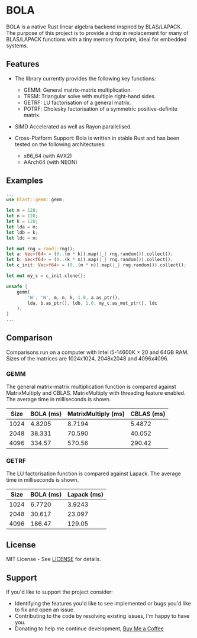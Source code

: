 # BOLA

BOLA is a native Rust linear algebra backend inspired by BLAS/LAPACK. The purpose of this project is to provide a drop in replacement for many of BLAS/LAPACK functions with a tiny memory footprint, ideal for embedded systems.

## Features

* The library currently provides the following key functions:

    * GEMM: General matrix-matrix multiplication.
    * TRSM: Triangular solve with multiple right-hand sides.
    * GETRF: LU factorisation of a general matrix.
    * POTRF: Cholesky factorisation of a symmetric positive-definite matrix.

* SIMD Accelerated as well as Rayon parallelised.

* Cross-Platform Support: Bola is written in stable Rust and has been tested on the following architectures:

    * x86_64 (with AVX2)
    * AArch64 (with NEON)

## Examples

```rust
...
use blast::gemm::gemm;

let m = 128;
let n = 128;
let k = 128;
let lda = m;
let ldb = k;
let ldc = m;

let mut rng = rand::rng();
let a: Vec<f64> = (0..(m * k)).map(|_| rng.random()).collect();
let b: Vec<f64> = (0..(k * n)).map(|_| rng.random()).collect();
let c_init: Vec<f64> = (0..(m * n)).map(|_| rng.random()).collect();

let mut my_c = c_init.clone();

unsafe {
    gemm(
        'N', 'N', m, n, k, 1.0, a.as_ptr(), 
        lda, b.as_ptr(), ldb, 1.0, my_c.as_mut_ptr(), ldc
    );
}
...
```

## Comparison
Comparisons run on a computer with Intel i5-14600K × 20 and 64GB RAM. Sizes of the matrices are 1024x1024, 2048x2048 and 4096x4096.

### GEMM
The general matrix-matrix multiplication function is compared against MatrixMultiply and CBLAS. MatrixMultiply with threading feature enabled. The average time in milliseconds is shown.

| Size | BOLA (ms) | MatrixMultiply (ms) | CBLAS (ms) |
|------|------|----------------|-------|
| 1024 | 4.8205 | 8.7194 | 5.4872 |
| 2048 | 38.331 | 70.590 | 40.052 |
| 4096 | 334.57 | 570.56 | 290.42 |

### GETRF
The LU factorisation function is compared against Lapack. The average time in milliseconds is shown.

| Size | BOLA (ms) | Lapack (ms) |
|------|------|--------|
| 1024 | 6.7720 | 3.9243 |
| 2048 | 30.617 | 23.097 |
| 4096 | 186.47 | 129.05 |

## License
MIT License - See [LICENSE](LICENSE) for details.

## Support
If you'd like to support the project consider:
- Identifying the features you'd like to see implemented or bugs you'd like to fix and open an issue.
- Contributing to the code by resolving existing issues, I'm happy to have you.
- Donating to help me continue development, [Buy Me a Coffee](https://coff.ee/alexlovric)